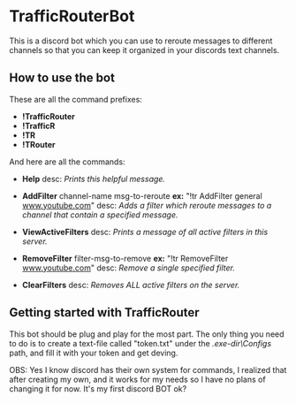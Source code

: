 # TrafficRouterBot
This is a discord bot which you can use to reroute messages to different channels so that you can  keep it organized in your discords text channels.

## How to use the bot

These are all the command prefixes: 

   - **!TrafficRouter**
   - **!TrafficR**
   - **!TR**
   - **!TRouter**

And here are all the commands: 

   - **Help** 
    desc: *Prints this helpful message.*

   - **AddFilter** channel-name msg-to-reroute          **ex:** "!tr AddFilter general www.youtube.com"
   desc: *Adds a filter which reroute messages to a channel that contain a specified message.*

   - **ViewActiveFilters** 
    desc: *Prints a message of all active filters in this server.*

   - **RemoveFilter** filter-msg-to-remove                 **ex:** "!tr RemoveFilter www.youtube.com"
    desc: *Remove a single specified filter.*

   - **ClearFilters**
    desc: *Removes ALL active filters on the server.*
    
## Getting started with TrafficRouter
    
This bot should be plug and play for the most part. The only thing you need to do is to create a text-file called "token.txt" under the *.exe-dir\Configs* path, and fill it with your token and get deving.


OBS: Yes I know discord has their own system for commands, I realized that after creating my own, and it works for my needs so I have no plans of changing it for now. It's my first discord BOT ok?
